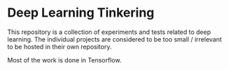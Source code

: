 # Deep Learning Tinkering
This repository is a collection of experiments and tests related to deep learning. The individual projects are considered to be too small / irrelevant to be hosted in their own repository.

Most of the work is done in Tensorflow.